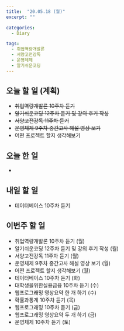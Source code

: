 ```yaml
---
title:  "20.05.18 (월)"
excerpt: ""

categories:
  - Diary

tags:
  - 취업역량개발론
  - 서양고전강독
  - 운영체제
  - 알기쉬운코딩
---
```


## 오늘 할 일 (계획)

- ~~취업역량개발론 10주차 듣기~~
- ~~알기쉬운코딩 12주차 듣기 및 강의 후기 작성~~
- ~~서양고전강독 11주차 듣기~~
- ~~운영체제 9주차 중간고사 해설 영상 보기~~
- 어떤 프로젝트 할지 생각해보기


## 오늘 한 일

- 


## 내일 할 일

- 데이터베이스 10주차 듣기

## 이번주 할 일

- 취업역량개발론 10주차 듣기 (월)
- 알기쉬운코딩 12주차 듣기 및 강의 후기 작성 (월)
- 서양고전강독 11주차 듣기 (월)
- 운영체제 9주차 중간고사 해설 영상 보기 (월)
- 어떤 프로젝트 할지 생각해보기 (월)
- 데이터베이스 10주차 듣기 (화)
- 대학생을위한실용금융 10주차 듣기 (수)
- 웹프로그래밍 영상요약 한 개 하기 (수)
- 확률과통계 10주차 듣기 (목)
- 웹프로그래밍 10주차 듣기 (금)
- 웹프로그래밍 영상요약 두 개 하기 (금)
- 운영체제 10주차 듣기 (토)
